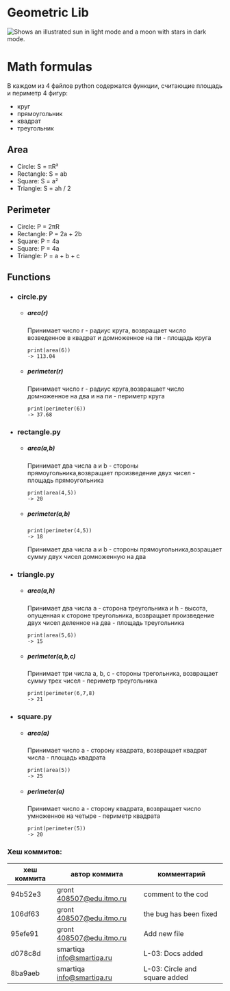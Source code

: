 # Geometric Lib
<picture>
  <source media="(prefers-color-scheme: dark)" srcset="https://camo.githubusercontent.com/fc8cea0dacea7dd19a09aacf06109ccfa5ed931fa471c0beffb5acacbaa39c33/68747470733a2f2f696d672e736869656c64732e696f2f62616467652f505954484f4e2d626c61636b3f7374796c653d666f722d7468652d6261646765266c6f676f3d707974686f6e266c6f676f436f6c6f723d676f6c64">
  <source media="(prefers-color-scheme: light)" srcset="https://camo.githubusercontent.com/fc8cea0dacea7dd19a09aacf06109ccfa5ed931fa471c0beffb5acacbaa39c33/68747470733a2f2f696d672e736869656c64732e696f2f62616467652f505954484f4e2d626c61636b3f7374796c653d666f722d7468652d6261646765266c6f676f3d707974686f6e266c6f676f436f6c6f723d676f6c64">
  <img alt="Shows an illustrated sun in light mode and a moon with stars in dark mode." src="https://camo.githubusercontent.com/fc8cea0dacea7dd19a09aacf06109ccfa5ed931fa471c0beffb5acacbaa39c33/68747470733a2f2f696d672e736869656c64732e696f2f62616467652f505954484f4e2d626c61636b3f7374796c653d666f722d7468652d6261646765266c6f676f3d707974686f6e266c6f676f436f6c6f723d676f6c64">
</picture>

# Math formulas
В каждом из 4 файлов python содержатся функции, считающие площадь и периметр 4 фигур:
- круг
- прямоугольник
- квадрат
- треугольник

## Area
- Circle: S = πR²
- Rectangle: S = ab
- Square: S = a²
- Triangle: S = ah / 2

## Perimeter
- Circle: P = 2πR
- Rectangle: P = 2a + 2b
- Square: P = 4a
- Square: P = 4a
- Triangle: P = a + b + c

## Functions 
- ### circle.py
  - ##### area(r)

    Принимает число r - радиус круга, возвращает число возведенное в квадрат и домноженное на пи - площадь круга
    ```
    print(area(6))
    -> 113.04
    ```
  - ##### perimeter(r)
    
    Принимает число r - радиус круга,возвращает число домноженное на два и на пи - периметр круга
    ```
    print(perimeter(6))
    -> 37.68
    ```
- ### rectangle.py
  - ##### area(a,b)
    
    Принимает два числа a и b - стороны прямоугольника,возвращает произведение двух чисел - площадь прямоугольника
    ```
    print(area(4,5))
    -> 20
    ```
  - ##### perimeter(a,b)
    ```
    print(perimeter(4,5))
    -> 18
    ```
    
    Принимает два числа a и b - стороны прямоугольника,возращает сумму двух чисел домноженную на два
- ### triangle.py
  - ##### area(a,h)
    Принимает два числа a - сторона треугольника и h - высота, опущенная к стороне треугольника,
    возвращает произведение двух чисел деленное на два - площадь треугольника
    ```
    print(area(5,6))
    -> 15
    ```
  - ##### perimeter(a,b,c)
    Принимает три числа a, b, c - стороны трегольника,
    возвращает сумму трех чисел - периметр треугольника
    ```
    print(perimeter(6,7,8)
    -> 21
    ```
- ### square.py
  - ##### area(a)
    Принимает число a - сторону квадрата,
    возвращает квадрат числа - площадь квадрата
    ```
    print(area(5))
    -> 25
    ```
  - ##### perimeter(a)
    Принимает число a - сторону квадрата,
    возвращает число умноженное на четыре - периметр квадрата
    ```
    print(perimeter(5))
    -> 20
    ```
### Хеш коммитов:
| хеш коммита | автор коммита               | комментарий                   |
|-------------|-----------------------------|-------------------------------|
| 94b52e3     | gront <408507@edu.itmo.ru>  | comment to the cod            |
| 106df63     | gront <408507@edu.itmo.ru>  | the bug has been fixed        |
| 95efe91     | gront <408507@edu.itmo.ru>  | Add new file                  |
| d078c8d     | smartiqa <info@smartiqa.ru> | L-03: Docs added              |
| 8ba9aeb     | smartiqa <info@smartiqa.ru> | L-03: Circle and square added |